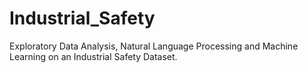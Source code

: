 # Industrial_Safety
Exploratory Data Analysis, Natural Language Processing and Machine Learning on an Industrial Safety Dataset.
